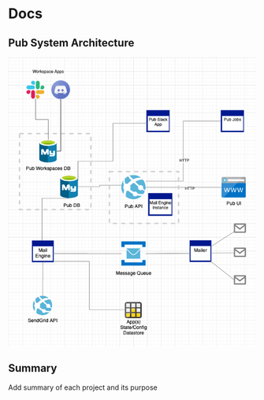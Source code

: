 # Docs

## Pub System Architecture
![Project Unicorn Entity Relationship Diagram](./images/pub.png)

## Summary
Add summary of each project and its purpose